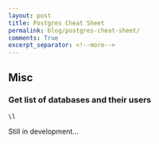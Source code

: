 ```yaml
---
layout: post
title: Postgres Cheat Sheet
permalink: blog/postgres-cheat-sheet/
comments: True
excerpt_separator: <!--more-->
---
```


## Misc

### Get list of databases and their users

`\l`

<!--more-->

Still in development...
